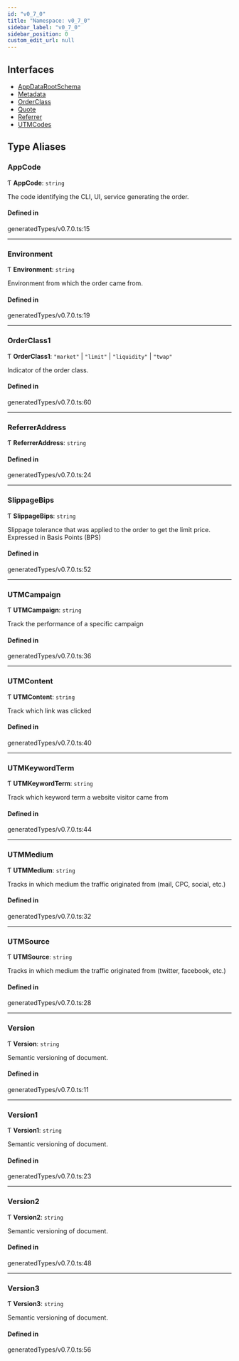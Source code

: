 ```yaml
---
id: "v0_7_0"
title: "Namespace: v0_7_0"
sidebar_label: "v0_7_0"
sidebar_position: 0
custom_edit_url: null
---
```


## Interfaces

- [AppDataRootSchema](../interfaces/v0_7_0.AppDataRootSchema.md)
- [Metadata](../interfaces/v0_7_0.Metadata.md)
- [OrderClass](../interfaces/v0_7_0.OrderClass.md)
- [Quote](../interfaces/v0_7_0.Quote.md)
- [Referrer](../interfaces/v0_7_0.Referrer.md)
- [UTMCodes](../interfaces/v0_7_0.UTMCodes.md)

## Type Aliases

### AppCode

Ƭ **AppCode**: `string`

The code identifying the CLI, UI, service generating the order.

#### Defined in

generatedTypes/v0.7.0.ts:15

___

### Environment

Ƭ **Environment**: `string`

Environment from which the order came from.

#### Defined in

generatedTypes/v0.7.0.ts:19

___

### OrderClass1

Ƭ **OrderClass1**: ``"market"`` \| ``"limit"`` \| ``"liquidity"`` \| ``"twap"``

Indicator of the order class.

#### Defined in

generatedTypes/v0.7.0.ts:60

___

### ReferrerAddress

Ƭ **ReferrerAddress**: `string`

#### Defined in

generatedTypes/v0.7.0.ts:24

___

### SlippageBips

Ƭ **SlippageBips**: `string`

Slippage tolerance that was applied to the order to get the limit price. Expressed in Basis Points (BPS)

#### Defined in

generatedTypes/v0.7.0.ts:52

___

### UTMCampaign

Ƭ **UTMCampaign**: `string`

Track the performance of a specific campaign

#### Defined in

generatedTypes/v0.7.0.ts:36

___

### UTMContent

Ƭ **UTMContent**: `string`

Track which link was clicked

#### Defined in

generatedTypes/v0.7.0.ts:40

___

### UTMKeywordTerm

Ƭ **UTMKeywordTerm**: `string`

Track which keyword term a website visitor came from

#### Defined in

generatedTypes/v0.7.0.ts:44

___

### UTMMedium

Ƭ **UTMMedium**: `string`

Tracks in which medium the traffic originated from (mail, CPC, social, etc.)

#### Defined in

generatedTypes/v0.7.0.ts:32

___

### UTMSource

Ƭ **UTMSource**: `string`

Tracks in which medium the traffic originated from (twitter, facebook, etc.)

#### Defined in

generatedTypes/v0.7.0.ts:28

___

### Version

Ƭ **Version**: `string`

Semantic versioning of document.

#### Defined in

generatedTypes/v0.7.0.ts:11

___

### Version1

Ƭ **Version1**: `string`

Semantic versioning of document.

#### Defined in

generatedTypes/v0.7.0.ts:23

___

### Version2

Ƭ **Version2**: `string`

Semantic versioning of document.

#### Defined in

generatedTypes/v0.7.0.ts:48

___

### Version3

Ƭ **Version3**: `string`

Semantic versioning of document.

#### Defined in

generatedTypes/v0.7.0.ts:56
